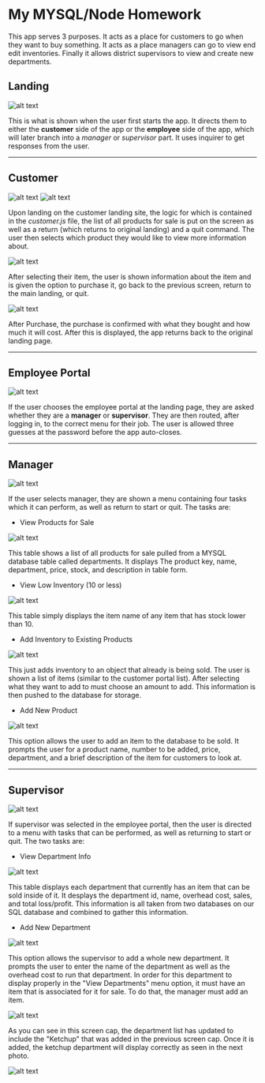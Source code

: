 # My MYSQL/Node Homework

This app serves 3 purposes. It acts as a place for customers to go when they want to buy something. It acts as a place managers can go to view end edit inventories. Finally it allows district supervisors to view and create new departments.


## Landing

![alt text](https://imgur.com/6XP96ys.jpg "Landing Page")

This is what is shown when the user first starts the app. It directs them to either the **customer** side of the app or the **employee** side of the app, which will later branch into a *manager* or *supervisor* part. It uses inquirer to get responses from the user.

***
## Customer

![alt text](https://imgur.com/7Ni0rMY.jpg "Customer Selection")
![alt text](https://imgur.com/VMcB3dW.jpg "Customer Selection")

Upon landing on the customer landing site, the logic for which is contained in the *customer.js* file, the list of all products for sale is put on the screen as well as a return (which returns to original landing) and a quit command. The user then selects which product they would like to view more information about.

![alt text](https://imgur.com/58hw9tY.jpg "Pre Purchase")

After selecting their item, the user is shown information about the item and is given the option to purchase it, go back to the previous screen, return to the main landing, or quit.

![alt text](https://imgur.com/PE5t8TK.jpg "Post Purchase")

After Purchase, the purchase is confirmed with what they bought and how much it will cost. After this is displayed, the app returns back to the original landing page.

***

## Employee Portal

![alt text](https://imgur.com/8XvJvmt.jpg "Manager/Supervisor Selection")

If the user chooses the employee portal at the landing page, they are asked whether they are a **manager** or **supervisor**. They are then routed, after logging in, to the correct menu for their job. The user is allowed three guesses at the password before the app auto-closes. 

***

## Manager

![alt text](https://imgur.com/i3C7N3h.jpg "Manager Login and Landing")

If the user selects manager, they are shown a menu containing four tasks which it can perform, as well as return to start or quit. The tasks are:
+ View Products for Sale

![alt text](https://imgur.com/SMGeMf8.jpg "Product Table")

This table shows a list of all products for sale pulled from a MYSQL database table called departments. It displays The product key, name, department, price, stock, and description in table form.

+ View Low Inventory (10 or less)

![alt text](https://imgur.com/veJv9Bx.jpg "View Low Stock")

This table simply displays the item name of any item that has stock lower than 10.

+ Add Inventory to Existing Products

![alt text](https://imgur.com/FV6FlB3.jpg "Add Inventory")

This just adds inventory to an object that already is being sold. The user is shown a list of items (similar to the customer portal list). After selecting what they want to add to must choose an amount to add. This information is then pushed to the database for storage.

+ Add New Product

![alt text](https://imgur.com/mUmttto.jpg "Add Item")

This option allows the user to add an item to the database to be sold. It prompts the user for a product name, number to be added, price, department, and a brief description of the item for customers to look at.

***

## Supervisor

![alt text](https://imgur.com/tHbXioe.jpg "Supervisor Menu")

If supervisor was selected in the employee portal, then the user is directed to a menu with tasks that can be performed, as well as returning to start or quit. The two tasks are: 

+ View Department Info

![alt text](https://imgur.com/sJteZs3.jpg "View Departments")

This table displays each department that currently has an item that can be sold inside of it. It desplays the department id, name, overhead cost, sales, and total loss/profit. This information is all taken from two databases on our SQL database and combined to gather this information.

+ Add New Department

![alt text](https://imgur.com/Jsv79lb.jpg "View Departments")

This option allows the supervisor to add a whole new department. It prompts the user to enter the name of the department as well as the overhead cost to run that department. In order for this department to display properly in the "View Departments" menu option, it must have an item that is associated for it for sale. To do that, the manager must add an item.

![alt text](https://imgur.com/Y7llmWu.jpg "Add New Department Item")

As you can see in this screen cap, the department list has updated to include the "Ketchup" that was added in the previous screen cap. Once it is added, the ketchup department will display correctly as seen in the next photo.

![alt text](https://imgur.com/u7m5p7q.jpg "View Departments")


